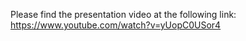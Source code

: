 Please find the presentation video at the following link:
https://www.youtube.com/watch?v=yUopC0USor4
